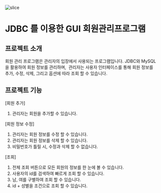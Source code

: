 ![slice](https://capsule-render.vercel.app/api?type=slice&color=auto&height=200&text=2023%20자바프로젝트&fontAlign=70&rotate=13&fontAlignY=25&desc=202206003%20배수빈&descAlign=70.&descAlignY=44)

# JDBC 를 이용한 GUI 회원관리프로그램

프로젝트 소개
---
회원 관리 프로그램은 관리자의 입장에서 사용되는
프로그램입니다.
JDBC와 MySQL을 활용하여 회원 정보를 관리하며, 
관리자는 사용자 인터페이스를 통해 회원 정보를 
추가, 수정, 삭제, 그리고 옵션에 따라
조회 할 수 있습니다.

프로젝트 기능
---
[회원 추가]
1. 관리자는 회원을 추가할 수 있습니다.

[회원 정보 수정]
1. 관리자는 회원 정보를 수정 할 수 있습니다.
2. 관리자는 회원 정보를 삭제 할 수 있습니다.
3. 비밀번호가 틀릴 시, 수정과 삭제 할 수 없습니다.

[조회]
1. 전체 조회 버튼으로 모든 회원의 정보를 한 눈에 볼 수 있습니다.
2. 사용자의 id를 검색하여 빠르게 조회 할 수 있습니다.
3. 남, 여를 구별하여 조회 할 수 있습니다.
4. id + 성별을 조건으로 조회 할 수 있습니다.
